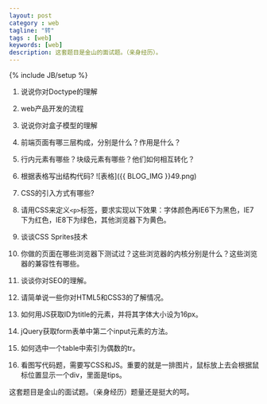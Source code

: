 ```yaml
---
layout: post
category : web
tagline: "转"
tags : [web]
keywords: [web]
description: 这套题目是金山的面试题。（亲身经历）。
---
```

{% include JB/setup %}

1. 说说你对Doctype的理解

2. web产品开发的流程

3. 说说你对盒子模型的理解

4. 前端页面有哪三层构成，分别是什么？作用是什么？

5. 行内元素有哪些？块级元素有哪些？他们如何相互转化？

6. 根据表格写出结构代码?
![表格]({{ BLOG_IMG }}49.png)

7. CSS的引入方式有哪些?

8. 请用CSS来定义`<p>`标签，要求实现以下效果：字体颜色再IE6下为黑色，IE7下为红色，IE8下为绿色，其他浏览器下为黄色。

9. 谈谈CSS Sprites技术

10. 你做的页面在哪些浏览器下测试过？这些浏览器的内核分别是什么？这些浏览器的兼容性有哪些。

11. 谈谈你对SEO的理解。

12. 请简单说一些你对HTML5和CSS3的了解情况。

13. 如何用JS获取ID为title的元素，并将其字体大小设为16px。

14. jQuery获取form表单中第二个input元素的方法。

15. 如何选中一个table中索引为偶数的tr。

16. 看图写代码题，需要写CSS和JS。重要的就是一排图片，鼠标放上去会根据鼠标位置显示一个div，里面是tips。

这套题目是金山的面试题。（亲身经历）题量还是挺大的呵。